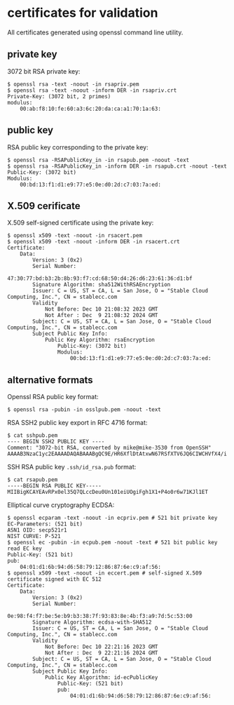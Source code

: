 # certificates for validation

All certificates generated using openssl command line utility.

## private key

3072 bit RSA private key:
```
$ openssl rsa -text -noout -in rsapriv.pem 
$ openssl rsa -text -noout -inform DER -in rsapriv.crt
Private-Key: (3072 bit, 2 primes)
modulus:
    00:ab:f8:10:fe:60:a3:6c:20:da:ca:a1:70:1a:63:
```

## public key

RSA public key corresponding to the private key:
```
$ openssl rsa -RSAPublicKey_in -in rsapub.pem -noout -text
$ openssl rsa -RSAPublicKey_in -inform DER -in rsapub.crt -noout -text
Public-Key: (3072 bit)
Modulus:
    00:bd:13:f1:d1:e9:77:e5:0e:d0:2d:c7:03:7a:ed:
```

## X.509 cerificate

X.509 self-signed certificate using the private key:
```
$ openssl x509 -text -noout -in rsacert.pem
$ openssl x509 -text -noout -inform DER -in rsacert.crt
Certificate:
    Data:
        Version: 3 (0x2)
        Serial Number:
            47:30:77:bd:b3:2b:8b:93:f7:cd:68:50:d4:26:d6:23:61:36:d1:bf
        Signature Algorithm: sha512WithRSAEncryption
        Issuer: C = US, ST = CA, L = San Jose, O = "Stable Cloud Computing, Inc.", CN = stablecc.com
        Validity
            Not Before: Dec 10 21:08:32 2023 GMT
            Not After : Dec  9 21:08:32 2024 GMT
        Subject: C = US, ST = CA, L = San Jose, O = "Stable Cloud Computing, Inc.", CN = stablecc.com
        Subject Public Key Info:
            Public Key Algorithm: rsaEncryption
                Public-Key: (3072 bit)
                Modulus:
                    00:bd:13:f1:d1:e9:77:e5:0e:d0:2d:c7:03:7a:ed:
```

## alternative formats

Openssl RSA public key format:
```
$ openssl rsa -pubin -in osslpub.pem -noout -text
```

RSA SSH2 public key export in RFC 4716 format:
```
$ cat sshpub.pem 
---- BEGIN SSH2 PUBLIC KEY ----
Comment: "3072-bit RSA, converted by mike@mike-3530 from OpenSSH"
AAAAB3NzaC1yc2EAAAADAQABAAABgQC9E/HR6XflDtAtxwN67RSfXTV6JQ6CIWCHVfX4/i
```

SSH RSA public key `.ssh/id_rsa.pub` format:
```
$ cat rsapub.pem 
-----BEGIN RSA PUBLIC KEY-----
MIIBigKCAYEAvRPx0el35Q7QLccDeu0Un101eiUOgiFgh1X1+P4o0r6w71KJl1ET
```

Elliptical curve cryptography ECDSA:
```
$ openssl ecparam -text -noout -in ecpriv.pem # 521 bit private key
EC-Parameters: (521 bit)
ASN1 OID: secp521r1
NIST CURVE: P-521
$ openssl ec -pubin -in ecpub.pem -noout -text # 521 bit public key
read EC key
Public-Key: (521 bit)
pub:
    04:01:d1:6b:94:d6:58:79:12:86:87:6e:c9:af:56:
$ openssl x509 -text -noout -in eccert.pem # self-signed X.509 certificate signed with EC 512
Certificate:
    Data:
        Version: 3 (0x2)
        Serial Number:
            0e:98:f4:f7:be:5e:b9:b3:38:7f:93:83:8e:4b:f3:a9:7d:5c:53:00
        Signature Algorithm: ecdsa-with-SHA512
        Issuer: C = US, ST = CA, L = San Jose, O = "Stable Cloud Computing, Inc.", CN = stablecc.com
        Validity
            Not Before: Dec 10 22:21:16 2023 GMT
            Not After : Dec  9 22:21:16 2024 GMT
        Subject: C = US, ST = CA, L = San Jose, O = "Stable Cloud Computing, Inc.", CN = stablecc.com
        Subject Public Key Info:
            Public Key Algorithm: id-ecPublicKey
                Public-Key: (521 bit)
                pub:
                    04:01:d1:6b:94:d6:58:79:12:86:87:6e:c9:af:56:
```
